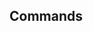 <!-- Space: Nvimrc -->
<!-- Parent: Project -->
<!-- Title: Commands -->

<!-- Label: Nvimrc -->
<!-- Label: Project -->
<!-- Label: Commands -->
<!-- Include: docs/disclaimer.md -->
<!-- Include: ac:toc -->

## Commands
